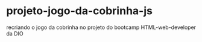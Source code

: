 # projeto-jogo-da-cobrinha-js
recriando o jogo da cobrinha no projeto do bootcamp HTML-web-developer da DIO
